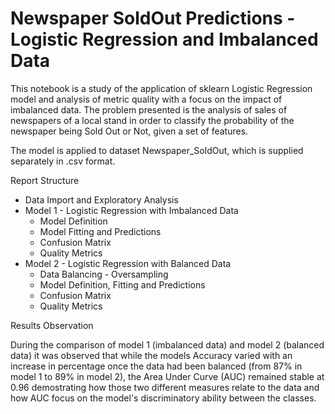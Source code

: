 # Newspaper SoldOut Predictions - Logistic Regression and Imbalanced Data
This notebook is a study of the application of sklearn Logistic Regression model and analysis of metric quality with a focus on the impact of imbalanced data.
The problem presented is the analysis of sales of newspapers of a local stand in order to classify the probability of the newspaper being Sold Out or Not, given a set of features.

The model is applied to dataset Newspaper_SoldOut, which is supplied separately in .csv format.

Report Structure
- Data Import and Exploratory Analysis
- Model 1 - Logistic Regression with Imbalanced Data
    - Model Definition
    - Model Fitting and Predictions
    - Confusion Matrix
    - Quality Metrics
- Model 2 - Logistic Regression with Balanced Data
    - Data Balancing - Oversampling
    - Model Definition, Fitting and Predictions
    - Confusion Matrix
    - Quality Metrics

Results Observation

During the comparison of model 1 (imbalanced data) and model 2 (balanced data) it was observed that while the models Accuracy varied with an increase in percentage once the data had been balanced (from 87% in model 1 to 89% in model 2), the Area Under Curve (AUC) remained stable at 0.96 demostrating how those two different measures relate to the data and how AUC focus on the model's discriminatory ability between the classes.
